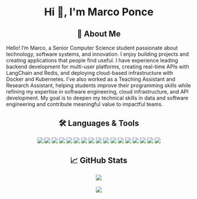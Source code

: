 <h1 align="center">Hi 👋, I'm Marco Ponce</h1>

<h2 align="center"> 💬 About Me </h2>
Hello! I’m Marco, a Senior Computer Science student passionate about technology, software systems, and innovation. I enjoy building projects and creating applications that people find useful. 
I have experience leading backend development for multi-user platforms, creating real-time APIs with LangChain and Redis, and deploying cloud-based infrastructure with Docker and Kubernetes. 
I’ve also worked as a Teaching Assistant and Research Assistant, helping students improve their programming skills while refining my expertise in software engineering, cloud infrastructure, and API development. 
My goal is to deepen my technical skills in data and software engineering and contribute meaningful value to impactful teams.
</h2>

<h2 align="center"> 🛠️ Languages & Tools </h2>
<p align="center">

  <img src="https://img.shields.io/badge/Code-Python-informational?style=for-the-badge&logo=python&color=3776AB" />
  <img src="https://img.shields.io/badge/Code-Java-informational?style=for-the-badge&logo=openjdk&color=ED8B00" />
  <img src="https://img.shields.io/badge/Code-C-informational?style=for-the-badge&logo=c&color=A8B9CC" />
  <img src="https://img.shields.io/badge/Code-C++-informational?style=for-the-badge&logo=c%2B%2B&color=00599C" />
  <img src="https://img.shields.io/badge/Code-Javascript-informational?style=for-the-badge&logo=javascript&color=F7DF1E" />
  <img src="https://img.shields.io/badge/Code-Typescript-informational?style=for-the-badge&logo=typescript&color=3178C6" />
  <img src="https://img.shields.io/badge/Code-SQL-informational?style=for-the-badge&logo=mysql&color=336791" />

  <img src="https://img.shields.io/badge/Tools-React.js-informational?style=for-the-badge&logo=react&color=61DAFB" />
  <img src="https://img.shields.io/badge/Tools-Next.js-informational?style=for-the-badge&logo=next.js&color=000000" />
  <img src="https://img.shields.io/badge/Tools-TailwindCSS-informational?style=for-the-badge&logo=tailwind-css&color=06B6D4" />

  <img src="https://img.shields.io/badge/Tools-Docker-informational?style=for-the-badge&logo=docker&color=2496ED" />
  <img src="https://img.shields.io/badge/Tools-Kubernetes-informational?style=for-the-badge&logo=kubernetes&color=326CE5" />
  <img src="https://img.shields.io/badge/Tools-FastAPI-informational?style=for-the-badge&logo=fastapi&color=009688" />
  <img src="https://img.shields.io/badge/Tools-AWS-informational?style=for-the-badge&logo=amazon-aws&color=232F3E" />
  <img src="https://img.shields.io/badge/Tools-Azure-informational?style=for-the-badge&logo=microsoft-azure&color=0078D4" />

  <img src="https://img.shields.io/badge/OS-Linux-informational?style=for-the-badge&logo=linux&color=000000" />
  <img src="https://img.shields.io/badge/OS-Windows_10%2F11-informational?style=for-the-badge&logo=windows&color=0078D6" />
</p>

<h2 align="center"> 📈 GitHub Stats </h2>
<p align="center">
  <img src="https://github-readme-stats-new-poncema4s-projects.vercel.app/api/top-langs/?username=poncema4&theme=tokyonight&count-private=true"/>
  <br><br>
  <img src="https://github-readme-stats.vercel.app/api?username=poncema4&show_icons=true&theme=tokyonight"/>
</p>
